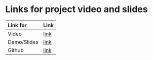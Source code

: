 # Links for project video and slides

|     Link for     | Link                              | 
|:-----------------|:----------------------------------|
|Video             | [link]([https://drive.google.com/file/d/1E4ueDjuV7-hVTV6paTubb0Gb-_yfIKTI/view?usp=share_link](https://youtu.be/ChVYRDjoXlc))   |
|Demo/Slides       | [link](https://docs.google.com/presentation/d/1xVL44j4MXcW2J4kte8MYGE4CRtxrZiBTJhDNz2XVS2A/edit?usp=sharing)   |
|Github        | [link](https://github.com/ucsb/CS190B-F23-expresso-cappillen)   |
